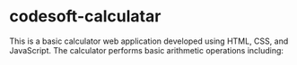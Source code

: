 # codesoft-calculatar
This is a basic calculator web application developed using HTML, CSS, and JavaScript.  The calculator performs basic arithmetic operations including:
